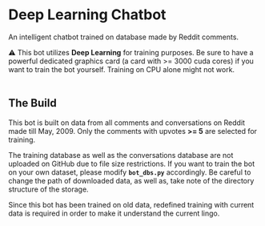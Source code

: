 # Deep Learning Chatbot

An intelligent chatbot trained on database made by Reddit comments.

:warning: This bot utilizes **Deep Learning** for training purposes. Be sure to have a powerful dedicated graphics card (a card with >= 3000 cuda cores) if you want to train the bot yourself. Training on CPU alone might not work.
<br>
<br>

## The Build
This bot is built on data from all comments and conversations on Reddit made till May, 2009. Only the comments with upvotes **>= 5** are selected for training.

The training database as well as the conversations database are not uploaded on GitHub due to file size restrictions. If you want to train the bot on your own dataset, please modify **`bot_dbs.py`** accordingly. Be careful to change the path of downloaded data, as well as, take note of the directory structure of the storage.

Since this bot has been trained on old data, redefined training with current data is required in order to make it understand the current lingo.
